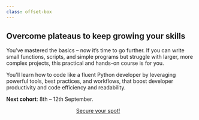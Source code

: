 ```yaml
---
class: offset-box
---
```


## Overcome plateaus to keep growing your skills

You’ve mastered the basics – now it’s time to go further.
If you can write small functions, scripts, and simple programs but struggle with larger, more complex projects, this practical and hands-on course is for you.

You'll learn how to code like a fluent Python developer by leveraging powerful tools, best practices, and workflows, that boost developer productivity and code efficiency and readability.

**Next cohort**: 8th – 12th September.

<div style="display:flex; justify-content:center;">
<a href="#sign-up" class="btn" style="margin-right: 1em;">Secure your spot!</a>
</div>
